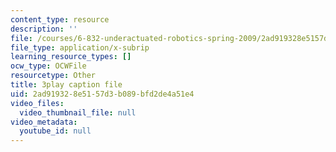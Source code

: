 ```yaml
---
content_type: resource
description: ''
file: /courses/6-832-underactuated-robotics-spring-2009/2ad919328e5157d3b089bfd2de4a51e4_EqAYRo4wXxY.vtt
file_type: application/x-subrip
learning_resource_types: []
ocw_type: OCWFile
resourcetype: Other
title: 3play caption file
uid: 2ad91932-8e51-57d3-b089-bfd2de4a51e4
video_files:
  video_thumbnail_file: null
video_metadata:
  youtube_id: null
---
```

